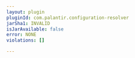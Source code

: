 ```yaml
---
layout: plugin
pluginId: com.palantir.configuration-resolver
jarSha1: INVALID
isJarAvailable: false
error: NONE
violations: []

---
```

